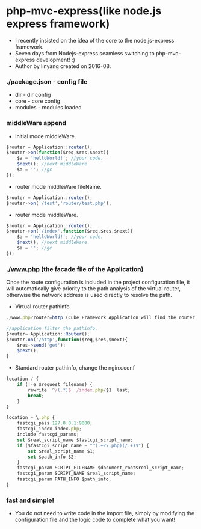 # php-mvc-express(like node.js express framework)
* I recently insisted on the idea of the core to the node.js-express framework.
* Seven days from Nodejs-express seamless switching to php-mvc-express development! :)
* Author by linyang created on 2016-08.

### ./package.json - config file
*  dir - dir config
*  core - core config
*  modules - modules loaded

### middleWare append
* initial mode middleWare.
```javascript
$router = Application::router();
$router->on(function($req,$res,$next){
    $a = 'helloWorld!'; //your code.
    $next(); //next middleWare.
    $a = ''; //gc
});
```
* router mode middleWare fileName.
```javascript
$router = Application::router();
$router->on('/test','router/test.php');
```
* router mode middleWare.
```javascript
$router = Application::router();
$router->on('/index',function($req,$res,$next){
    $a = 'helloWorld!'; //your code.
    $next(); //next middleWare.
    $a = ''; //gc
});
```
### ./www.php (the facade file of the Application)
Once the route configuration is included in the project configuration file,
it will automatically give priority to the path analysis of the virtual router,
otherwise the network address is used directly to resolve the path.
* Virtual router pathinfo
```javascript
./www.php?router=http (Cube Framework Application will find the router config from the package.json)

//application filter the pathinfo.
$router= Application::Router();
$router.on('/http',function($req,$res,$next){
    $res->send('get');
    $next();
}
```
* Standard router pathinfo, change the nginx.conf
```javascript
location / {
    if (!-e $request_filename) {
        rewrite  ^/(.*)$  /index.php/$1  last;
        break;
    }
}

location ~ \.php {
    fastcgi_pass 127.0.0.1:9000;
    fastcgi_index index.php;
    include fastcgi_params;
    set $real_script_name $fastcgi_script_name;
    if ($fastcgi_script_name ~ "^(.+?\.php)(/.+)$") {
        set $real_script_name $1;
        set $path_info $2;
    }
    fastcgi_param SCRIPT_FILENAME $document_root$real_script_name;
    fastcgi_param SCRIPT_NAME $real_script_name;
    fastcgi_param PATH_INFO $path_info;
}
```

### fast and simple!
* You do not need to write code in the import file, simply by modifying the configuration file and the logic code to complete what you want!

